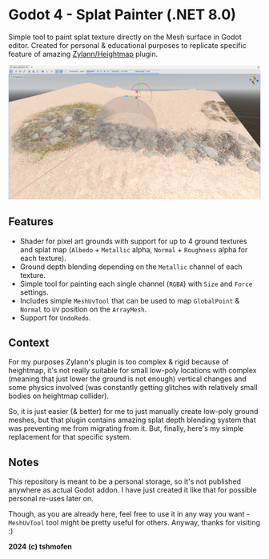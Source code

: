 # Godot 4 - Splat Painter (.NET 8.0)

Simple tool to paint splat texture directly on the Mesh surface in Godot editor. Created for personal & educational purposes to replicate specific feature of amazing [Zylann/Heightmap](https://github.com/Zylann/godot_heightmap_plugin) plugin.

![Edit Menu](/Images/editor_example.png)

## Features
- Shader for pixel art grounds with support for up to 4 ground textures and splat map (`Albedo` + `Metallic` alpha, `Normal` + `Roughness` alpha for each texture).
- Ground depth blending depending on the `Metallic` channel of each texture.
- Simple tool for painting each single channel (`RGBA`) with `Size` and `Force` settings.
- Includes simple `MeshUvTool` that can be used to map `GlobalPoint` & `Normal` to `UV` position on the `ArrayMesh`.
- Support for `UndoRedo`.

## Context
For my purposes Zylann's plugin is too complex & rigid because of heightmap, it's not really suitable for small low-poly locations with complex (meaning that just lower the ground is not enough) vertical changes and some physics involved (was constantly getting glitches with relatively small bodies on heightmap collider).

So, it is just easier (& better) for me to just manually create low-poly ground meshes, but that plugin contains amazing splat depth blending system that was preventing me from migrating from it.
But, finally, here's my simple replacement for that specific system.

## Notes
This repository is meant to be a personal storage, so it's not published anywhere as actual Godot addon. I have just created it like that for possible personal re-uses later on.

Though, as you are already here, feel free to use it in any way you want - `MeshUvTool` tool might be pretty useful for others. Anyway, thanks for visiting :)

<b>2024 (c) tshmofen</b>
